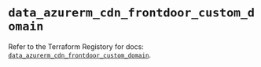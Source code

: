 # `data_azurerm_cdn_frontdoor_custom_domain`

Refer to the Terraform Registory for docs: [`data_azurerm_cdn_frontdoor_custom_domain`](https://registry.terraform.io/providers/hashicorp/azurerm/3.56.0/docs/data-sources/cdn_frontdoor_custom_domain).
